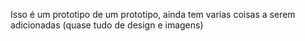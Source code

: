Isso é um prototipo de um prototipo, ainda tem varias coisas a serem adicionadas (quase tudo de design e imagens)
